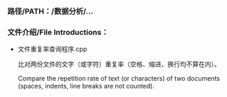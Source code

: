 ### 路径/PATH：/数据分析/...

### 文件介绍/File Introductions：

* 文件重复率查询程序.cpp

  比对两份文件的文字（或字符）重复率（空格、缩进、换行均不算在内）。

  Compare the repetition rate of text (or characters) of two documents (spaces, indents, line breaks are not counted).

